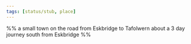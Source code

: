 ```yaml
---
tags: [status/stub, place]
---
```


%% a small town on the road from Eskbridge to Tafolwern about a 3 day journey south from Eskbridge %%
